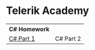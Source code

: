 <html>
  <h1>Telerik Academy</h1>
  <table>
    <tr><th>C# Homework</th></tr>
    <tr>
      <td><a href="https://github.com/Warez888/Telerik-Academy-Homework/tree/master/C%23%20Part%201">C# Part 1</a></td>
      <td>C# Part 2</td>
    </tr>
  </table>
</html>
